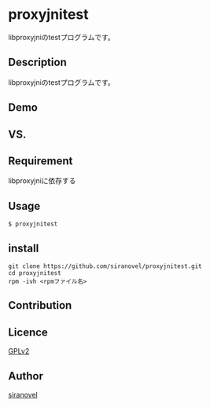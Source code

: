 ﻿proxyjnitest
==========
libproxyjniのtestプログラムです。

## Description ##
libproxyjniのtestプログラムです。

## Demo ##

## VS. ##

## Requirement ##
libproxyjniに依存する

## Usage ##
    $ proxyjnitest  

## install ##
    git clone https://github.com/siranovel/proxyjnitest.git  
    cd proxyjnitest  
    rpm -ivh <rpmファイル名>  

## Contribution ##

## Licence ##

[GPLv2](LICENSE)


## Author ##

[siranovel](https://github.com/siranovel)
